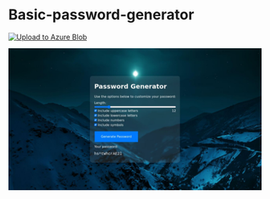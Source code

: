 # Basic-password-generator

[![Upload to Azure Blob](https://github.com/rvdwegen/Basic-password-generator/actions/workflows/main.yml/badge.svg?branch=main)](https://github.com/rvdwegen/Basic-password-generator/actions/workflows/main.yml)

![Alt text](/screenshots/desktopPage1280x720.jpeg?raw=true "Password generator preview")
